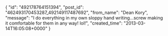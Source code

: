 {
   "id": "492178764151394",
   "post_id": "462493170453287_492149117487692",
   "from_name": "Dean Kory",
   "message": "I do everything in my own sloppy hand writing...screw making it comfortable for them in any way! lol!",
   "created_time": "2013-03-14T16:05:08+0000"
 }
